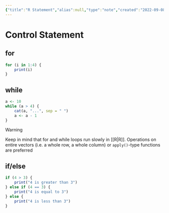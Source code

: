 ```yaml
---
{"title":"R Statement","alias":null,"type":"note","created":"2022-09-08T19:07:28","modified":"2022-09-08T19:07:33","dg-publish":true,"sup":["R Control Statement.md/r"],"state":"done","permalink":"/r-control-statement/","dgPassFrontmatter":true,"updated":"2022-09-08T19:07:33"}
---
```



# Control Statement

## for

```r
for (i in 1:4) {
    print(i)
}
```

## while

```r
a <- 10
while (a > 4) {
    cat(a, "...", sep = " ")
    a <- a - 1
}
```

> [!warning]
> Keep in mind that for and while loops run slowly in [[R\|R]].
> Operations on entire vectors (i.e. a whole row, a whole column)
> or `apply()`-type functions are preferred

## if/else

```r
if (4 > 3) {
    print("4 is greater than 3")
} else if (4 == 3) {
    print("4 is equal to 3")
} else {
    print("4 is less than 3")
}
```
